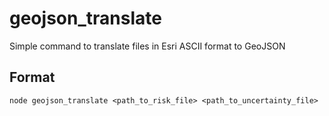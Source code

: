 # geojson_translate

Simple command to translate files in Esri ASCII format to GeoJSON

## Format

    node geojson_translate <path_to_risk_file> <path_to_uncertainty_file>
